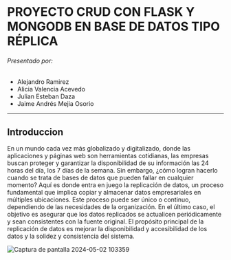 # PROYECTO CRUD CON FLASK Y MONGODB EN BASE DE DATOS TIPO RÉPLICA


###### Presentado por:
- Alejandro Ramirez 
- Alicia Valencia Acevedo
- Julian Esteban Daza
- Jaime Andrés Mejia Osorio
------------



## Introduccion
En un mundo cada vez más globalizado y digitalizado, donde las aplicaciones y páginas web son herramientas cotidianas,
las empresas buscan proteger y garantizar la disponibilidad de su información las 24 horas del día, los 7 días de la semana.
Sin embargo, ¿cómo logran hacerlo cuando se trata de bases de datos que pueden fallar en cualquier momento? Aquí es donde entra
en juego la replicación de datos, un proceso fundamental que implica copiar y almacenar datos empresariales en múltiples ubicaciones.
Este proceso puede ser único o continuo, dependiendo de las necesidades de la organización. En el último caso, el objetivo es asegurar
que los datos replicados se actualicen periódicamente y sean consistentes con la fuente original. El propósito principal de la replicación
de datos es mejorar la disponibilidad y accesibilidad de los datos y la solidez y consistencia del sistema.

![Captura de pantalla 2024-05-02 103359](https://github.com/JaimeAMejiaO/tasks_api/assets/131828918/545a0f82-cb05-4f1d-b4dc-ef3535eff3fc)
